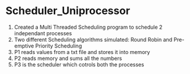# Scheduler_Uniprocessor
1. Created a Multi Threaded Scheduling program to schedule 2 independant processes
2. Two different Scheduling algorithms simulated: Round Robin and Pre-emptive Priority Scheduling
3. P1 reads values from a txt file and stores it into memory
4. P2 reads memory and sums all the numbers
5. P3 is the scheduler which cotrols both the processes
